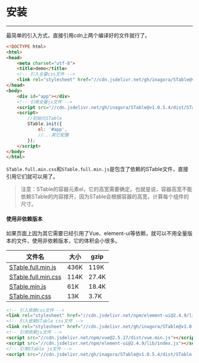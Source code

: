 # 安装
---
最简单的引入方式，直接引用cdn上两个编译好的文件就行了。
```html
<!DOCTYPE html>
<html>
<head>
	<meta charset="utf-8">
	<title>demo</title>
	<!-- 引入全量css文件 -->
	<link rel="stylesheet" href="//cdn.jsdelivr.net/gh/inagora/STable@v1.0.5.4/dist/STable.full.min.css"/>
</head>
<body>
	<div id="app"></div>
	<!-- 引用全量js文件 -->
	<script src="//cdn.jsdelivr.net/gh/inagora/STable@v1.0.5.4/dist/STable.full.min.js"></script>
	<script>
		//初始化STable
		STable.init({
			el: '#app',
			//...其它配置
		});
	</script>
</body>
</html>
```
`STable.full.min.css`和`STable.full.min.js`是包含了依赖的STable文件，直接引用它们就可以用了。
> 注意：STable的容器元素el，它的高宽需要确定。也就是说，容器高宽不能依赖STable的内容撑开，因为STable会根据容器的高宽，计算每个组件的尺寸。

#### 使用非依赖版本
如果页面上因为其它需要已经引用了Vue、element-ui等依赖，就可以不用全量版本的文件，使用非依赖版本，它的体积会小很多。

文件名 | 大小 | gzip
------------ | ------------- | -------------
[STable.full.min.js](https://cdn.jsdelivr.net/gh/inagora/STable@v1.0.5.4/dist/STable.full.min.js) | 436K | 119K
[STable.full.min.css](https://cdn.jsdelivr.net/gh/inagora/STable@v1.0.5.4/dist/STable.full.min.css) | 114K | 27.4K
[STable.min.js](https://cdn.jsdelivr.net/gh/inagora/STable@v1.0.5.4/dist/STable.min.js) | 61K | 18.4K
[STable.min.css](https://cdn.jsdelivr.net/gh/inagora/STable@v1.0.5.4/dist/STable.min.css) | 13K | 3.7K

```html
<!-- 引入依赖css文件 -->
<link rel="stylesheet" href="//cdn.jsdelivr.net/npm/element-ui@2.4.9/lib/theme-chalk/index.css"/>
<!-- 引入依赖STable css文件 -->
<link rel="stylesheet" href="//cdn.jsdelivr.net/gh/inagora/STable@v1.0.5.4/dist/STable.min.css"/>
<!-- 引用依赖js文件 -->
<script src="//cdn.jsdelivr.net/npm/vue@2.5.17/dist/vue.min.js"></script>
<script src="//cdn.jsdelivr.net/npm/element-ui@2.4.9/lib/index.js"></script>
<!-- 引用STable js文件 -->
<script src="//cdn.jsdelivr.net/gh/inagora/STable@v1.0.5.4/dist/STable.min.js"></script>
```